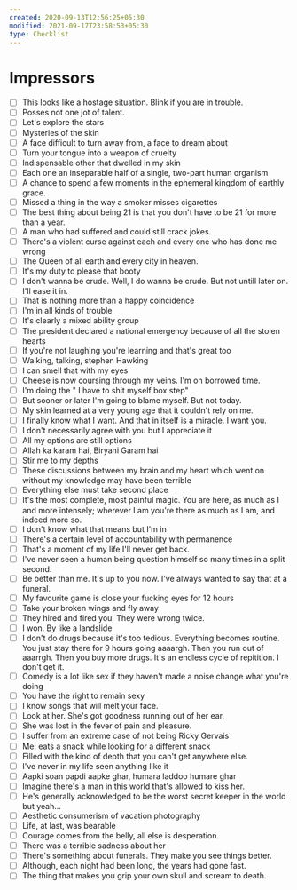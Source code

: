 ```yaml
---
created: 2020-09-13T12:56:25+05:30
modified: 2021-09-17T23:58:53+05:30
type: Checklist
---
```


# Impressors

- [ ] This looks like a hostage situation. Blink if you are in trouble.
- [ ] Posses not one jot of talent.
- [ ] Let's explore the stars
- [ ] Mysteries of the skin
- [ ] A face difficult to turn away from, a face to dream about
- [ ] Turn your tongue into a weapon of cruelty
- [ ] Indispensable other that dwelled in my skin
- [ ] Each one an inseparable half of a single, two-part human organism
- [ ] A chance to spend a few moments in the ephemeral kingdom of earthly grace.
- [ ] Missed a thing in the way a smoker misses cigarettes
- [ ] The best thing about being 21 is that you don't have to be 21 for more than a year.
- [ ] A man who had suffered and could still crack jokes.
- [ ] There's a violent curse against each and every one who has done me wrong
- [ ] The Queen of all earth and every city in heaven.
- [ ] It's my duty to please that booty
- [ ] I don't wanna be crude. Well, I do wanna be crude. But not untill later on. I'll ease it in.
- [ ] That is nothing more than a happy coincidence
- [ ] I'm in all kinds of trouble
- [ ] It's clearly a mixed ability group
- [ ] The president declared a national emergency because of all the stolen hearts
- [ ] If you're not laughing you're learning and that's great too
- [ ] Walking, talking, stephen Hawking
- [ ] I can smell that with my eyes
- [ ] Cheese is now coursing through my veins. I'm on borrowed time.
- [ ] I'm doing the " I have to shit myself box step"
- [ ] But sooner or later I'm going to blame myself. But not today.
- [ ] My skin learned at a very young age that it couldn't rely on me.
- [ ] I finally know what I want. And that in itself is a miracle. I want you.
- [ ] I don't necessarily agree with you but I appreciate it
- [ ] All my options are still options
- [ ] Allah ka karam hai, Biryani Garam hai
- [ ] Stir me to my depths
- [ ] These discussions between my brain and my heart which went on without my knowledge may have been terrible
- [ ] Everything else must take second place
- [ ] It's the most complete, most painful magic. You are here, as much as I and more intensely; wherever I am you're there as much as I am, and indeed more so.
- [ ] I don't know what that means but I'm in
- [ ] There's a certain level of accountability with permanence
- [ ] That's a moment of my life I'll never get back.
- [ ] I've never seen a human being question himself so many times in a split second.
- [ ] Be better than me. It's up to you now. I've always wanted to say that at a funeral.
- [ ] My favourite game is close your fucking eyes for 12 hours
- [ ] Take your broken wings and fly away
- [ ] They hired and fired you. They were wrong twice.
- [ ] I won. By like a landslide
- [ ] I don't do drugs because it's too tedious. Everything becomes routine. You just stay there for 9 hours going aaaargh. Then you run out of aaarrgh. Then you buy more drugs. It's an endless cycle of repitition. I don't get it.
- [ ] Comedy is a lot like sex if they haven't made a noise change what you're doing
- [ ] You have the right to remain sexy
- [ ] I know songs that will melt your face.
- [ ] Look at her. She's got goodness running out of her ear.
- [ ] She was lost in the fever of pain and pleasure.
- [ ] I suffer from an extreme case of not being Ricky Gervais
- [ ] Me: eats a snack while looking for a different snack
- [ ] Filled with the kind of depth that you can't get anywhere else.
- [ ] I've never in my life seen anything like it
- [ ] Aapki soan papdi aapke ghar, humara laddoo humare ghar
- [ ] Imagine there's a man in this world that's allowed to kiss her.
- [ ] He's generally acknowledged to be the worst secret keeper in the world but yeah...
- [ ] Aesthetic consumerism of vacation photography
- [ ] Life, at last, was bearable
- [ ] Courage comes from the belly, all else is desperation.
- [ ] There was a terrible sadness about her
- [ ] There's something about funerals. They make you see things better.
- [ ] Although, each night had been long, the years had gone fast.
- [ ] The thing that makes you grip your own skull and scream to death.
